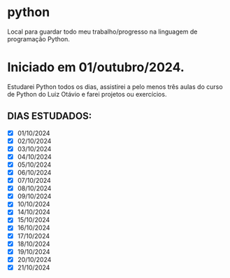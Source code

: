# python
Local para guardar todo meu trabalho/progresso na linguagem de programação Python.

# Iniciado em 01/outubro/2024.

Estudarei Python todos os dias, assistirei a pelo menos três aulas do curso de Python do Luiz Otávio e farei projetos ou exercícios.

## DIAS ESTUDADOS:
* [X] 01/10/2024
* [X] 02/10/2024 
* [X] 03/10/2024 
* [X] 04/10/2024
* [X] 05/10/2024
* [X] 06/10/2024
* [X] 07/10/2024
* [X] 08/10/2024
* [X] 09/10/2024
* [X] 10/10/2024
* [X] 14/10/2024
* [X] 15/10/2024
* [X] 16/10/2024
* [X] 17/10/2024
* [X] 18/10/2024
* [X] 19/10/2024
* [X] 20/10/2024
* [X] 21/10/2024
